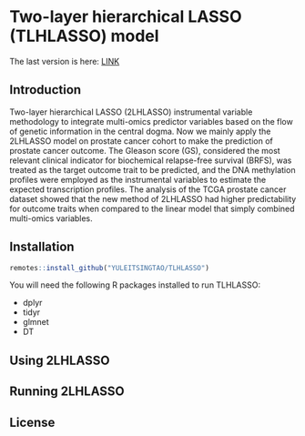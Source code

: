 # Two-layer hierarchical LASSO (TLHLASSO) model 

The last version is here: [LINK](https://github.com/YULEITSINGTAO/TLHLASSO)

## Introduction 
Two-layer hierarchical LASSO (2LHLASSO) instrumental variable methodology to integrate multi-omics predictor variables based on the flow of genetic information in the central dogma. Now we mainly apply the 2LHLASSO model on prostate cancer cohort to make the prediction of prostate cancer outcome. The Gleason score (GS), considered the most relevant clinical indicator for biochemical relapse-free survival (BRFS), was treated as the target outcome trait to be predicted, and the DNA methylation profiles were employed as the instrumental variables to estimate the expected transcription profiles. The analysis of the TCGA prostate cancer dataset showed that the new method of 2LHLASSO had higher predictability for outcome traits when compared to the linear model that simply combined multi-omics variables. 

## Installation 
```r
remotes::install_github("YULEITSINGTAO/TLHLASSO")
```
You will need the following R packages installed to run TLHLASSO:
- dplyr
- tidyr
- glmnet
- DT

## Using 2LHLASSO

## Running 2LHLASSO


## License
